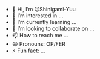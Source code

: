 - 👋 Hi, I’m @Shinigami-Yuu
- 👀 I’m interested in ...
- 🌱 I’m currently learning ...
- 💞️ I’m looking to collaborate on ...
- 📫 How to reach me ...
- 😄 Pronouns: OP/FER
- ⚡ Fun fact: ...

<!---
Shinigami-Yuu/Shinigami-Yuu is a ✨ special ✨ repository because its `README.md` (this file) appears on your GitHub profile.
You can click the Preview link to take a look at your changes.
--->
